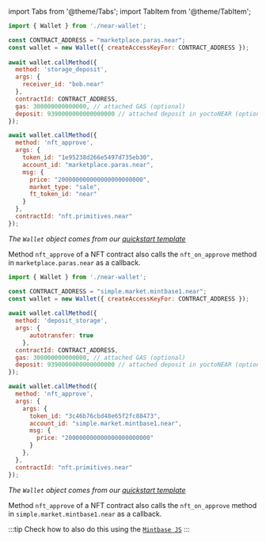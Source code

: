 import Tabs from '@theme/Tabs';
import TabItem from '@theme/TabItem';

<Tabs groupId="nft-contract-tabs" className="file-tabs">
<TabItem value="Paras" label="Paras">

```js
import { Wallet } from './near-wallet';

const CONTRACT_ADDRESS = "marketplace.paras.near";
const wallet = new Wallet({ createAccessKeyFor: CONTRACT_ADDRESS });
 
await wallet.callMethod({
  method: 'storage_deposit',
  args: {
    receiver_id: "bob.near"
  },
  contractId: CONTRACT_ADDRESS,
  gas: 300000000000000, // attached GAS (optional)
  deposit: 9390000000000000000 // attached deposit in yoctoNEAR (optional)
});

await wallet.callMethod({
  method: 'nft_approve',
  args: {
    token_id: "1e95238d266e5497d735eb30",
    account_id: "marketplace.paras.near",
    msg: {
      price: "200000000000000000000000",
      market_type: "sale",
      ft_token_id: "near"
    }
  },
  contractId: "nft.primitives.near"
});
```
_The `Wallet` object comes from our [quickstart template](https://github.com/near-examples/hello-near-examples/blob/main/frontend/near-wallet.js)_ 

Method `nft_approve` of a NFT contract also calls the `nft_on_approve` method in `marketplace.paras.near` as a callback.

</TabItem>

<TabItem value="Mintbase" label="Mintbase">

```js
import { Wallet } from './near-wallet';

const CONTRACT_ADDRESS = "simple.market.mintbase1.near";
const wallet = new Wallet({ createAccessKeyFor: CONTRACT_ADDRESS });
 
await wallet.callMethod({
  method: 'deposit_storage',
  args: {
      autotransfer: true
    },
  contractId: CONTRACT_ADDRESS,
  gas: 300000000000000, // attached GAS (optional)
  deposit: 9390000000000000000 // attached deposit in yoctoNEAR (optional)
});

await wallet.callMethod({
  method: 'nft_approve',
  args: {
    args: {
      token_id: "3c46b76cbd48e65f2fc88473",
      account_id: "simple.market.mintbase1.near",
      msg: {
        price: "200000000000000000000000"
      }
    },
  },
  contractId: "nft.primitives.near"
});
```
_The `Wallet` object comes from our [quickstart template](https://github.com/near-examples/hello-near-examples/blob/main/frontend/near-wallet.js)_ 

Method `nft_approve` of a NFT contract also calls the `nft_on_approve` method in `simple.market.mintbase1.near` as a callback.

:::tip
Check how to also do this using the [`Mintbase JS`](https://docs.mintbase.xyz/dev/mintbase-sdk-ref/sdk/list)
:::

</TabItem>
</Tabs>

